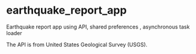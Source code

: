 # earthquake_report_app
Earthquake report app using API, shared preferences , asynchronous task loader

The API is from United States Geological Survey (USGS). 
